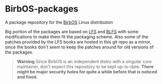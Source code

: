 # BirbOS-packages
A package repository for the [BirbOS](https://github.com/toasterbirb/birbos) Linux distribution

Big portion of the packages are based on [LFS](https://linuxfromscratch.org/~thomas/multilib/index.html) and [BLFS](https://linuxfromscratch.org/blfs/view/stable/) with some modifications to make them fit the packaging scheme. Also some of the patches provided by the LFS books are hosted in this git repo as a mirror, since the books don't seem to keep the patches around for old versions of the packages.

> **Warning**
> Since BirbOS is an independent distro with a singular core maintainer, don't expect this repository to be kept up-to-date. **There might be major security holes for quite a while before that is noticed and fixed.**
